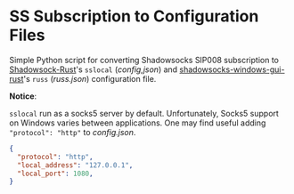 # SS Subscription to Configuration Files

Simple Python script for converting Shadowsocks SIP008 subscription to
[Shadowsock-Rust][ss-rust]'s `sslocal` (*config,json*)
and [shadowsocks-windows-gui-rust][russ]'s `russ` (*russ.json*)
configuration file.

[ss-rust]: https://github.com/shadowsocks/shadowsocks-rust
[russ]: https://github.com/cg31/shadowsocks-windows-gui-rust

**Notice**:

`sslocal` run as a socks5 server by default. Unfortunately, Socks5 support on Windows varies between applications. One may find useful adding `"protocol": "http"` to *config.json*.

```json
{
  "protocol": "http",
  "local_address": "127.0.0.1",
  "local_port": 1080,
}
```
